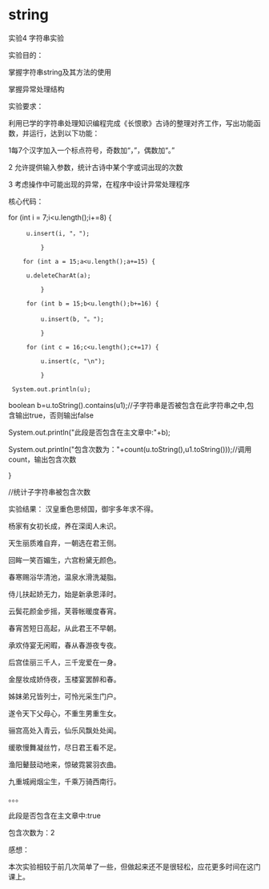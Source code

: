 # string
实验4 字符串实验

实验目的：

 掌握字符串string及其方法的使用
 
 掌握异常处理结构
 
实验要求：

 利用已学的字符串处理知识编程完成《长恨歌》古诗的整理对齐工作，写出功能函数，并运行，达到以下功能：
 
 1每7个汉字加入一个标点符号，奇数加“，”，偶数加“。”
 
 2 允许提供输入参数，统计古诗中某个字或词出现的次数
 
 3 考虑操作中可能出现的异常，在程序中设计异常处理程序
 
核心代码：

 for (int i = 7;i<u.length();i+=8) {
 
         u.insert(i, "，");
         
             }
             
        for (int a = 15;a<u.length();a+=15) {
        
         u.deleteCharAt(a);
         
             }
             
         for (int b = 15;b<u.length();b+=16) {
         
             u.insert(b, "。");
             
             }
             
         for (int c = 16;c<u.length();c+=17) {
         
             u.insert(c, "\n");
             
             }
             
     System.out.println(u);
     
boolean b=u.toString().contains(u1);//子字符串是否被包含在此字符串之中,包含输出true，否则输出false

  System.out.println("此段是否包含在主文章中:"+b);
  
  System.out.println("包含次数为："+count(u.toString(),u1.toString()));//调用count，输出包含次数
  
 }
 
  //统计子字符串被包含次数
  
实验结果：
汉皇重色思倾国，御宇多年求不得。

杨家有女初长成，养在深闺人未识。

天生丽质难自弃，一朝选在君王侧。

回眸一笑百媚生，六宫粉黛无颜色。

春寒赐浴华清池，温泉水滑洗凝脂。

侍儿扶起娇无力，始是新承恩泽时。

云鬓花颜金步摇，芙蓉帐暖度春宵。

春宵苦短日高起，从此君王不早朝。

承欢侍宴无闲暇，春从春游夜专夜。

后宫佳丽三千人，三千宠爱在一身。

金屋妆成娇侍夜，玉楼宴罢醉和春。

姊妹弟兄皆列士，可怜光采生门户。

遂令天下父母心，不重生男重生女。

骊宫高处入青云，仙乐风飘处处闻。

缓歌慢舞凝丝竹，尽日君王看不足。

渔阳鼙鼓动地来，惊破霓裳羽衣曲。

九重城阙烟尘生，千乘万骑西南行。

。。。 

此段是否包含在主文章中:true

包含次数为：2
 
感想：

本次实验相较于前几次简单了一些，但做起来还不是很轻松，应花更多时间在这门课上。


